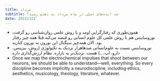 ```yaml
---
title: مرداد
subtitle: چه ایده‌های اصلی در ماه مرداد به ذهنم رسید؟
date: 20221321
---
```

- همون‌طوری که رفتارگرایی اومد و با روش علمی روان‌شناسی رو گرفت، نوروساینس هم با روش علمی کل علوم انسانی رو قبضه می‌کنه.قبلا همه چیز رفتار بود. الان همه‌چیز سیگنال این نورون به نورون کناریه
- نوروساینس نسبت به علوم‌انسانی صدهاهزار نزدیک به تکنولوژی (روش، بیزینس، دارو، اپ،...) هست. نزدیک‌تر به بازاره. نظام ارزش‌گذاری داره
- Once we map the electrochemical impulses that shoot between our neurons, we should be able to understand—well, everything. So every discipline becomes implicitly a neurodiscipline, including ethics, aesthetics, musicology, theology, literature, whatever.
